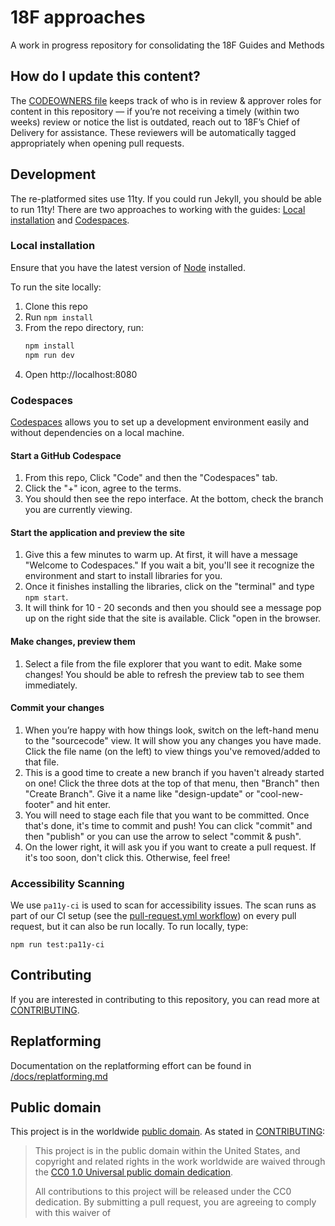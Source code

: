 # 18F approaches

A work in progress repository for consolidating the 18F Guides and Methods

## How do I update this content?

The [CODEOWNERS file](.github/CODEOWNERS) keeps track of who is in review & approver roles for content in this repository — if you’re not receiving a timely (within two weeks) review or notice the list is outdated, reach out to 18F’s Chief of Delivery for assistance. These reviewers will be automatically tagged appropriately when opening pull requests. 

## Development
The re-platformed sites use 11ty. If you could run Jekyll, you should be able to run 11ty! There are two approaches to working with the guides: [Local installation](#local-installation) and [Codespaces](#codespaces).


### Local installation

Ensure that you have the latest version of [Node](https://nodejs.org/en/download) installed. 

To run the site locally:

1. Clone this repo
2. Run `npm install`
3. From the repo directory, run:
   ```sh
   npm install
   npm run dev
   ```
4. Open http://localhost:8080

### Codespaces
[Codespaces](https://github.com/features/codespaces) allows you to set up a development environment easily and without dependencies on a local machine.

#### Start a GitHub Codespace
1. From this repo, Click "Code" and then the "Codespaces" tab.
2. Click the "+" icon, agree to the terms.
3. You should then see the repo interface. At the bottom, check the branch you are currently viewing.

#### Start the application and preview the site
1. Give this a few minutes to warm up. At first, it will have a message "Welcome to Codespaces."  If you wait a bit, you'll see it recognize the environment and start to install libraries for you.
2. Once it finishes installing the libraries, click on the "terminal" and type ```npm start```.
3. It will think for 10 - 20 seconds and then you should see a message pop up on the right side that the site is available.  Click "open in the browser.

#### Make changes, preview them
1. Select a file from the file explorer that you want to edit.  Make some changes!  You should be able to refresh the preview tab to see them immediately.

#### Commit your changes
1. When you’re happy with how things look, switch on the left-hand menu to the "sourcecode" view. It will show you any changes you have made. Click the file name (on the left) to view things you've removed/added to that file.
2. This is a good time to create a new branch if you haven't already started on one!  Click the three dots at the top of that menu, then "Branch" then "Create Branch".  Give it a name like "design-update" or "cool-new-footer" and hit enter.
3. You will need to stage each file that you want to be committed. Once that's done, it's time to commit and push!  You can click "commit" and then "publish" or you can use the arrow to select "commit & push".
4. On the lower right, it will ask you if you want to create a pull request.  If it's too soon, don't click this.  Otherwise, feel free!

### Accessibility Scanning
We use `pa11y-ci` is used to scan for accessibility issues. The scan runs as part of
our CI setup (see the [pull-request.yml workflow](.github/workflows/pull-request.yml))
on every pull request, but it can also be run locally. To run locally, type:
```
npm run test:pa11y-ci
```
## Contributing

If you are interested in contributing to this repository, you can read more at
[CONTRIBUTING](CONTRIBUTING.md).

## Replatforming 
Documentation on the replatforming effort can be found in [/docs/replatforming.md](/docs/replatforming.md)

## Public domain

This project is in the worldwide [public domain](LICENSE.md). As stated in
[CONTRIBUTING](https://handbook.tts.gsa.gov/contributing/):

> This project is in the public domain within the United States, and copyright
> and related rights in the work worldwide are waived through the
> [CC0 1.0 Universal public domain dedication](https://creativecommons.org/publicdomain/zero/1.0/).
>
> All contributions to this project will be released under the CC0 dedication.
> By submitting a pull request, you are agreeing to comply with this waiver of

